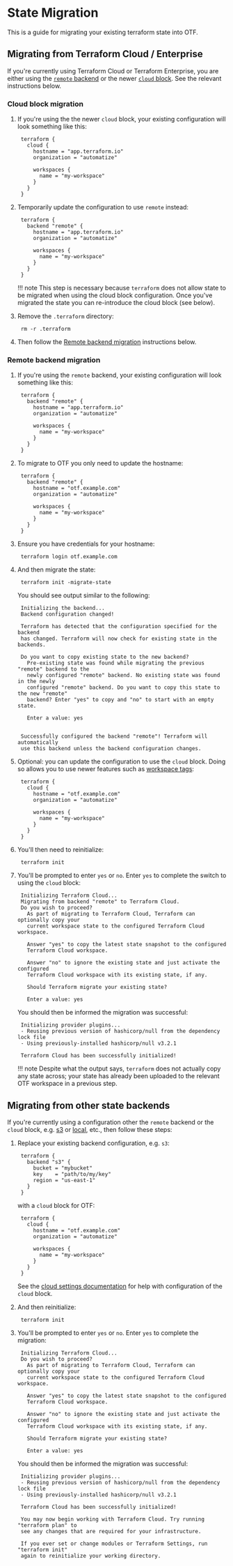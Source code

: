 # State Migration

This is a guide for migrating your existing terraform state into OTF.

## Migrating from Terraform Cloud / Enterprise

If you're currently using Terraform Cloud or Terraform Enterprise, you are
either using the [`remote` backend](https://developer.hashicorp.com/terraform/language/settings/backends/remote) or
the newer [`cloud` block](https://developer.hashicorp.com/terraform/cli/cloud/settings). See the relevant instructions below.

### Cloud block migration

1. If you're using the the newer `cloud` block, your existing configuration will look something like this:

		terraform {
		  cloud {
			hostname = "app.terraform.io"
			organization = "automatize"

			workspaces {
			  name = "my-workspace"
			}
		  }
		}

1. Temporarily update the configuration to use `remote` instead:

		terraform {
		  backend "remote" {
			hostname = "app.terraform.io"
			organization = "automatize"

			workspaces {
			  name = "my-workspace"
			}
		  }
		}

	!!! note
		This step is necessary because `terraform` does not allow state to be
		migrated when using the cloud block configuration. Once you've migrated
		the state you can re-introduce the cloud block (see below).

1. Remove the `.terraform` directory:

		rm -r .terraform

1. Then follow the [Remote backend migration](#remote-backend-migration) instructions below.

### Remote backend migration

1. If you're using the `remote` backend, your existing configuration will look something like this:

		terraform {
		  backend "remote" {
			hostname = "app.terraform.io"
			organization = "automatize"

			workspaces {
			  name = "my-workspace"
			}
		  }
		}

1. To migrate to OTF you only need to update the hostname:

		terraform {
		  backend "remote" {
			hostname = "otf.example.com"
			organization = "automatize"

			workspaces {
			  name = "my-workspace"
			}
		  }
		}

1. Ensure you have credentials for your hostname:

		terraform login otf.example.com

1. And then migrate the state:

		terraform init -migrate-state

	You should see output similar to the following:

		Initializing the backend...
		Backend configuration changed!

		Terraform has detected that the configuration specified for the backend
		has changed. Terraform will now check for existing state in the backends.

		Do you want to copy existing state to the new backend?
		  Pre-existing state was found while migrating the previous "remote" backend to the
		  newly configured "remote" backend. No existing state was found in the newly
		  configured "remote" backend. Do you want to copy this state to the new "remote"
		  backend? Enter "yes" to copy and "no" to start with an empty state.

		  Enter a value: yes


		Successfully configured the backend "remote"! Terraform will automatically
		use this backend unless the backend configuration changes.

1. Optional: you can update the configuration to use the `cloud` block. Doing so allows you to use newer features such as [workspace tags](https://developer.hashicorp.com/terraform/cli/cloud/settings#tags):

		terraform {
		  cloud {
			hostname = "otf.example.com"
			organization = "automatize"

			workspaces {
			  name = "my-workspace"
			}
		  }
		}

1. You'll then need to reinitialize:

		terraform init

1. You'll be prompted to enter `yes` or `no`. Enter `yes` to complete the switch to using the `cloud` block:

		Initializing Terraform Cloud...
		Migrating from backend "remote" to Terraform Cloud.
		Do you wish to proceed?
		  As part of migrating to Terraform Cloud, Terraform can optionally copy your
		  current workspace state to the configured Terraform Cloud workspace.

		  Answer "yes" to copy the latest state snapshot to the configured
		  Terraform Cloud workspace.

		  Answer "no" to ignore the existing state and just activate the configured
		  Terraform Cloud workspace with its existing state, if any.

		  Should Terraform migrate your existing state?

		  Enter a value: yes

	  You should then be informed the migration was successful:

		Initializing provider plugins...
		- Reusing previous version of hashicorp/null from the dependency lock file
		- Using previously-installed hashicorp/null v3.2.1

		Terraform Cloud has been successfully initialized!

	!!! note
		Despite what the output says, `terraform` does not actually copy any state across; your state has already been uploaded to the relevant OTF workspace in a previous step.


## Migrating from other state backends

If you're currently using a configuration other the `remote` backend or the
`cloud` block, e.g.
[s3](https://developer.hashicorp.com/terraform/language/settings/backends/s3) or
[local](https://developer.hashicorp.com/terraform/language/settings/backends/local),
etc., then follow these steps:

1. Replace your existing backend configuration, e.g. `s3`:

		terraform {
		  backend "s3" {
			bucket = "mybucket"
			key    = "path/to/my/key"
			region = "us-east-1"
		  }
		}

	with a `cloud` block for OTF:

		terraform {
		  cloud {
			hostname = "otf.example.com"
			organization = "automatize"

			workspaces {
			  name = "my-workspace"
			}
		  }
		}

	See the [cloud settings documentation](https://developer.hashicorp.com/terraform/cli/cloud/settings) for help with configuration of the `cloud` block.

1. And then reinitialize:

		terraform init

1. You'll be prompted to enter `yes` or `no`. Enter `yes` to complete the migration:

		Initializing Terraform Cloud...
		Do you wish to proceed?
		  As part of migrating to Terraform Cloud, Terraform can optionally copy your
		  current workspace state to the configured Terraform Cloud workspace.

		  Answer "yes" to copy the latest state snapshot to the configured
		  Terraform Cloud workspace.

		  Answer "no" to ignore the existing state and just activate the configured
		  Terraform Cloud workspace with its existing state, if any.

		  Should Terraform migrate your existing state?

		  Enter a value: yes

	  You should then be informed the migration was successful:

		Initializing provider plugins...
		- Reusing previous version of hashicorp/null from the dependency lock file
		- Using previously-installed hashicorp/null v3.2.1

		Terraform Cloud has been successfully initialized!

		You may now begin working with Terraform Cloud. Try running "terraform plan" to
		see any changes that are required for your infrastructure.

		If you ever set or change modules or Terraform Settings, run "terraform init"
		again to reinitialize your working directory.
